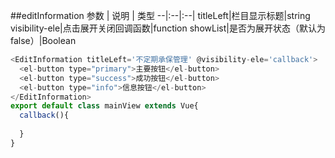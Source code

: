 ##editInformation
参数 | 说明 | 类型
--|:--|:--|
titleLeft|栏目显示标题|string
visibility-ele|点击展开关闭回调函数|function
showList|是否为展开状态（默认为false）|Boolean
```javascript
<EditInformation titleLeft='不定期承保管理' @visibility-ele='callback'>
  <el-button type="primary">主要按钮</el-button>
  <el-button type="success">成功按钮</el-button>
  <el-button type="info">信息按钮</el-button>
</EditInformation>
export default class mainView extends Vue{
  callback(){
    
  }
}
```



